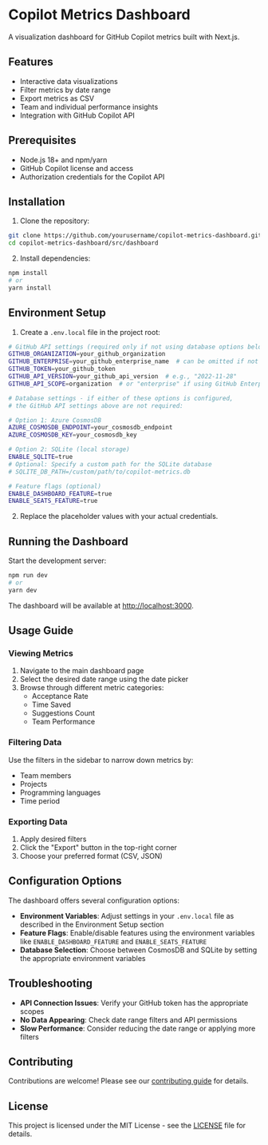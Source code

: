 # Copilot Metrics Dashboard

A visualization dashboard for GitHub Copilot metrics built with Next.js.

## Features

- Interactive data visualizations
- Filter metrics by date range
- Export metrics as CSV
- Team and individual performance insights
- Integration with GitHub Copilot API

## Prerequisites

- Node.js 18+ and npm/yarn
- GitHub Copilot license and access
- Authorization credentials for the Copilot API

## Installation

1. Clone the repository:
```bash
git clone https://github.com/yourusername/copilot-metrics-dashboard.git
cd copilot-metrics-dashboard/src/dashboard
```

2. Install dependencies:
```bash
npm install
# or
yarn install
```

## Environment Setup

1. Create a `.env.local` file in the project root:
```bash
# GitHub API settings (required only if not using database options below)
GITHUB_ORGANIZATION=your_github_organization
GITHUB_ENTERPRISE=your_github_enterprise_name  # can be omitted if not using GitHub Enterprise
GITHUB_TOKEN=your_github_token
GITHUB_API_VERSION=your_github_api_version  # e.g., "2022-11-28"
GITHUB_API_SCOPE=organization  # or "enterprise" if using GitHub Enterprise

# Database settings - if either of these options is configured, 
# the GitHub API settings above are not required:

# Option 1: Azure CosmosDB
AZURE_COSMOSDB_ENDPOINT=your_cosmosdb_endpoint
AZURE_COSMOSDB_KEY=your_cosmosdb_key

# Option 2: SQLite (local storage)
ENABLE_SQLITE=true
# Optional: Specify a custom path for the SQLite database
# SQLITE_DB_PATH=/custom/path/to/copilot-metrics.db

# Feature flags (optional)
ENABLE_DASHBOARD_FEATURE=true
ENABLE_SEATS_FEATURE=true
```

2. Replace the placeholder values with your actual credentials.

## Running the Dashboard

Start the development server:

```bash
npm run dev
# or
yarn dev
```

The dashboard will be available at [http://localhost:3000](http://localhost:3000).

## Usage Guide

### Viewing Metrics

1. Navigate to the main dashboard page
2. Select the desired date range using the date picker
3. Browse through different metric categories:
   - Acceptance Rate
   - Time Saved
   - Suggestions Count
   - Team Performance

### Filtering Data

Use the filters in the sidebar to narrow down metrics by:
- Team members
- Projects
- Programming languages
- Time period

### Exporting Data

1. Apply desired filters
2. Click the "Export" button in the top-right corner
3. Choose your preferred format (CSV, JSON)

## Configuration Options

The dashboard offers several configuration options:

- **Environment Variables**: Adjust settings in your `.env.local` file as described in the Environment Setup section
- **Feature Flags**: Enable/disable features using the environment variables like `ENABLE_DASHBOARD_FEATURE` and `ENABLE_SEATS_FEATURE`
- **Database Selection**: Choose between CosmosDB and SQLite by setting the appropriate environment variables

## Troubleshooting

- **API Connection Issues**: Verify your GitHub token has the appropriate scopes
- **No Data Appearing**: Check date range filters and API permissions
- **Slow Performance**: Consider reducing the date range or applying more filters

## Contributing

Contributions are welcome! Please see our [contributing guide](github.com/cardonator/copilot-metrics-dashboard/CONTRIBUTING.md) for details.

## License

This project is licensed under the MIT License - see the [LICENSE](LICENSE) file for details.
